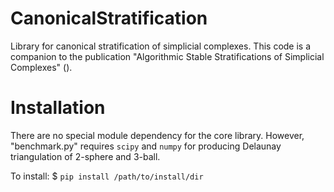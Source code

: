 # CanonicalStratification

Library for canonical stratification of simplicial complexes.
This code is a companion to the publication "Algorithmic Stable Stratifications of Simplicial Complexes" ().

# Installation

There are no special module dependency for the core library.
However, "benchmark.py" requires `scipy` and `numpy` for producing Delaunay triangulation of 2-sphere and 3-ball.

To install:
	$ `pip install /path/to/install/dir`
